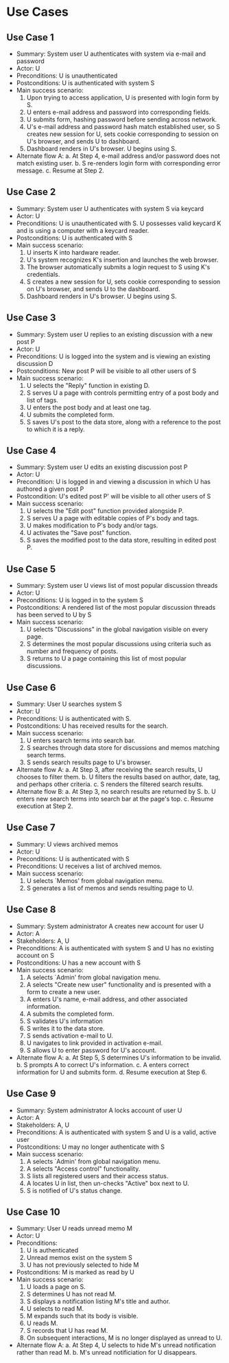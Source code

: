 Use Cases
=========

Use Case 1
----------
* Summary: System user U authenticates with system via e-mail and password
* Actor: U
* Preconditions: U is unauthenticated
* Postconditions: U is authenticated with system S
* Main success scenario:
    1. Upon trying to access application, U is presented with login form by S.
    2. U enters e-mail address and password into corresponding fields.
    3. U submits form, hashing password before sending across network.
    4. U's e-mail address and password hash match established user, so S creates new session for U, sets cookie corresponding to session on U's browser, and sends U to dashboard.
    5. Dashboard renders in U's browser. U begins using S.
* Alternate flow A:
    a. At Step 4, e-mail address and/or password does not match existing user.
    b. S re-renders login form with corresponding error message.
    c. Resume at Step 2.


Use Case 2
----------
* Summary: System user U authenticates with system S via keycard
* Actor: U
* Preconditions: U is unauthenticated with S. U possesses valid keycard K and is using a computer with a keycard reader.
* Postconditions: U is authenticated with S
* Main success scenario:
    1. U inserts K into hardware reader.
    2. U's system recognizes K's insertion and launches the web browser.
    3. The browser automatically submits a login request to S using K's credentials.
    4. S creates a new session for U, sets cookie corresponding to session on U's browser, and sends U to the dashboard.
    5. Dashboard renders in U's browser. U begins using S.


Use Case 3
----------
* Summary: System user U replies to an existing discussion with a new post P
* Actor: U
* Preconditions: U is logged into the system and is viewing an existing discussion D
* Postconditions: New post P will be visible to all other users of S
* Main success scenario:
    1. U selects the "Reply" function in existing D.
    2. S serves U a page with controls permitting entry of a post body and list of tags.
    3. U enters the post body and at least one tag.
    4. U submits the completed form.
    5. S saves U's post to the data store, along with a reference to the post to which it is a reply.


Use Case 4
----------
* Summary: System user U edits an existing discussion post P
* Actor: U
* Precondition: U is logged in and viewing a discussion in which U has authored a given post P
* Postcondition: U's edited post P' will be visible to all other users of S
* Main success scenario:
    1. U selects the "Edit post" function provided alongside P.
    2. S serves U a page with editable copies of P's body and tags.
    3. U makes modification to P's body and/or tags.
    4. U activates the "Save post" function.
    5. S saves the modified post to the data store, resulting in edited post P.


Use Case 5
----------
* Summary: System user U views list of most popular discussion threads
* Actor: U
* Preconditions: U is logged in to the system S
* Postconditions: A rendered list of the most popular discussion threads has been served to U by S
* Main success scenario:
    1. U selects "Discussions" in the global navigation visible on every page.
    2. S determines the most popular discussions using criteria such as number and frequency of posts.
    3. S returns to U a page containing this list of most popular discussions.


Use Case 6
----------
* Summary: User U searches system S
* Actor: U
* Preconditions: U is authenticated with S.
* Postconditions: U has received results for the search.
* Main success scenario:
    1. U enters search terms into search bar.
    2. S searches through data store for discussions and memos matching search terms.
    3. S sends search results page to U's browser.
* Alternate flow A:
    a. At Step 3, after receiving the search results, U chooses to filter them.
    b. U filters the results based on author, date, tag, and perhaps other criteria.
    c. S renders the filtered search results.
* Alternate flow B:
    a. At Step 3, no search results are returned by S.
    b. U enters new search terms into search bar at the page's top.
    c. Resume execution at Step 2.


Use Case 7
----------
* Summary: U views archived memos
* Actor: U
* Preconditions: U is authenticated with S
* Preconditions: U receives a list of archived memos.
* Main success scenario:
    1. U selects `Memos' from global navigation menu.
    2. S generates a list of memos and sends resulting page to U.


Use Case 8
----------
* Summary: System administrator A creates new account for user U
* Actor: A
* Stakeholders: A, U
* Preconditions: A is authenticated with system S and U has no existing account on S
* Postconditions: U has a new account with S
* Main success scenario:
    1. A selects `Admin' from global navigation menu.
    2. A selects "Create new user" functionality and is presented with a form to create a new user.
    3. A enters U's name, e-mail address, and other associated information.
    4. A submits the completed form.
    5. S validates U's information
    6. S writes it to the data store.
    7. S sends activation e-mail to U.
    8. U navigates to link provided in activation e-mail.
    9. S allows U to enter password for U's account.
* Alternate flow A:
    a. At Step 5, S determines U's information to be invalid.
    b. S prompts A to correct U's information.
    c. A enters correct information for U and submits form.
    d. Resume execution at Step 6.


Use Case 9
----------
* Summary: System administrator A locks account of user U
* Actor: A
* Stakeholders: A, U
* Preconditions: A is authenticated with system S and U is a valid, active user
* Postconditions: U may no longer authenticate with S
* Main success scenario:
    1. A selects `Admin' from global navigation menu.
    2. A selects "Access control" functionality.
    3. S lists all registered users and their access status.
    4. A locates U in list, then un-checks "Active" box next to U.
    5. S is notified of U's status change.


Use Case 10
-----------
* Summary: User U reads unread memo M
* Actor: U
* Preconditions:
    1. U is authenticated
    2. Unread memos exist on the system S
    3. U has not previously selected to hide M
* Postconditions: M is marked as read by U
* Main success scenario:
    1. U loads a page on S.
    2. S determines U has not read M.
    3. S displays a notification listing M's title and author.
    4. U selects to read M.
    5. M expands such that its body is visible.
    6. U reads M.
    7. S records that U has read M.
    8. On subsequent interactions, M is no longer displayed as unread to U.
* Alternate flow A:
    a. At Step 4, U selects to hide M's unread notification rather than read M.
    b. M's unread notificiation for U disappears.
